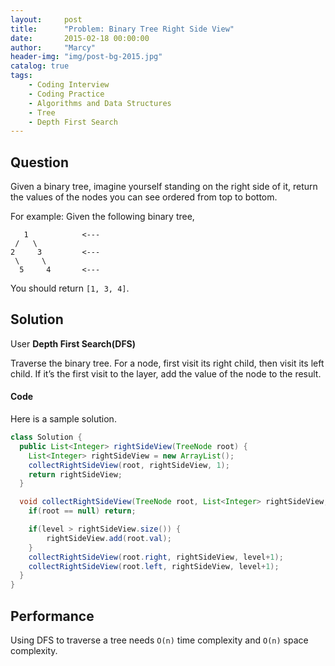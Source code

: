 ```yaml
---
layout:     post
title:      "Problem: Binary Tree Right Side View"
date:       2015-02-18 00:00:00
author:     "Marcy"
header-img: "img/post-bg-2015.jpg"
catalog: true
tags:
    - Coding Interview
    - Coding Practice
    - Algorithms and Data Structures
    - Tree
    - Depth First Search
---
```


## Question

Given a binary tree, imagine yourself standing on the right side of it, return the values of the nodes you can see ordered from top to bottom.

For example:
Given the following binary tree,
```
   1            <---
 /   \
2     3         <---
 \     \
  5     4       <---
  ```
You should return `[1, 3, 4]`.


## Solution

User **Depth First Search(DFS)**

Traverse the binary tree. For a node, first visit its right child, then visit its left child. If it’s the first visit to the layer, add the value of the node to the result.

#### Code

Here is a sample solution.

```java
class Solution {
  public List<Integer> rightSideView(TreeNode root) {
    List<Integer> rightSideView = new ArrayList();
    collectRightSideView(root, rightSideView, 1);
    return rightSideView;
  }

  void collectRightSideView(TreeNode root, List<Integer> rightSideView, int level) {
    if(root == null) return;

    if(level > rightSideView.size()) {
        rightSideView.add(root.val);
    }
    collectRightSideView(root.right, rightSideView, level+1);
    collectRightSideView(root.left, rightSideView, level+1);
  }
}

```

## Performance

Using DFS to traverse a tree needs `O(n)` time complexity and `O(n)` space complexity.

